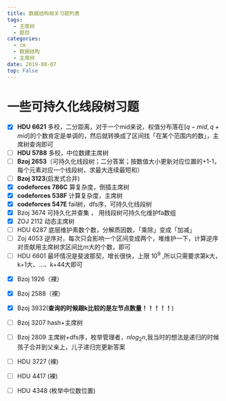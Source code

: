 ```yaml
---
title: 数据结构相关习题列表
tags: 
  - 主席树
  - 题目
categories:
  - cm
  - 数据结构
  - 主席树
date: 2019-08-07
top: False
---
```


# 一些可持久化线段树习题

- [x] **HDU 6621** 多校，二分距离，对于一个mid来说，权值分布落在$[q-mid,q+mid]$的个数肯定是单调的，然后就转换成了区间找「在某个范围内的数」，主席树查询即可 
- [ ] **HDU 5788** 多校，中位数建主席树
- [ ] **Bzoj 2653**（可持久化线段树；二分答案；按数值大小更新对应位置的+1\-1，每个元素对应一个线段树，求最大连续最短和）
- [ ] **Bzoj 3123**(启发式合并)
- [x] **codeforces 786C** 算复杂度，倒插主席树
- [x] **codeforces 538F** 计算复杂度，主席树
- [x] **codeforces 547E** fail树，dfs序，可持久化线段树
- [x] Bzoj 3674 可持久化并查集 ， 用线段树可持久化维护fa数组
- [x] ZOJ 2112 动态主席树
- [ ] HDU 6287 底层维护素数个数，分解质因数，「乘除」变成「加减」
- [ ] Zoj 4053 逆序对，每次只会影响一个区间变成两个，堆维护一下，计算逆序对贡献用主席树求区间比m大的个数，即可
- [ ] HDU 6601 最坏情况是斐波那契，增长很快，上限 $10^{9}$ ,所以只需要求第k大，k+1大、...、k+44大即可
<!-- more -->
- [x] Bzoj 1926（裸）
- [x] Bzoj 2588（裸）
- [x] Bzoj 3932(**查询的时候跟k比较的是左节点数量！！！！！**)
- [ ] Bzoj 3207 hash+主席树
- [ ] Bzoj 2809 主席树+dfs序，枚举管理者，$nlog_{2}n$,我当时的想法是递归的时候孩子合并到父亲上，儿子递归完更新答案
- [ ] HDU 3727 (裸)
- [ ] HDU 4417 (裸)
- [ ] HDU 4348 (枚举中位数位置)




